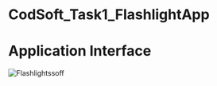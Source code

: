 # CodSoft_Task1_FlashlightApp
# Application Interface
![Flashlightssoff](https://github.com/AbhishekSoni15/CodSoft_Task1_FlashlightApp/assets/106659519/1ca87650-6306-4fcd-a7a4-03e669b0deec)
